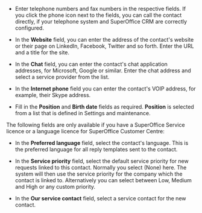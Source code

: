 <!-- markdownlint-disable-file MD041 -->
* Enter telephone numbers and fax numbers in the respective fields. If you click the phone icon next to the fields, you can call the contact directly, if your telephone system and SuperOffice CRM are correctly configured.

* In the **Website** field, you can enter the address of the contact's website or their page on LinkedIn, Facebook, Twitter and so forth. Enter the URL and a title for the site.

* In the **Chat** field, you can enter the contact's chat application addresses, for Microsoft, Google or similar. Enter the chat address and select a service provider from the list.

* In the **Internet phone** field you can enter the contact's VOIP address, for example, their Skype address.

* Fill in the **Position** and **Birth date** fields as required. **Position** is selected from a list that is defined in Settings and maintenance.

The following fields are only available if you have a SuperOffice Service licence or a language licence for SuperOffice Customer Centre:

* In the **Preferred language** field, select the contact's language. This is the preferred language for all reply templates sent to the contact.

* In the **Service priority** field, select the default service priority for new requests linked to this contact. Normally you select (None) here. The system will then use the service priority for the company which the contact is linked to. Alternatively you can select between Low, Medium and High or any custom priority.

* In the **Our service contact** field, select a service contact for the new contact.
